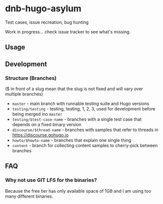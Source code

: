 # dnb-hugo-asylum
Test cases, issue recreation, bug hunting

Work in progress... check issue tracker to see what's missing.

## Usage

## Development

### Structure (Branches)

($ in front of a slug mean that the slug is not fixed and will vary over multiple branches)

- `master` - main branch with runnable testing suite and Hugo versions
- `testing/testing` - testing, testing, 1, 2, 3, used for development before being merged ino `master`
- `testing/$test-case-name` - branches with a single test case that depends on a fixed binary version
- `discourse/$thread-name` - branches with samples that refer to threads in https://discourse.gohugo.io
- `howto/$howto-name` - branches that explain one single thing
- `content` - branch for collecting content samples to cherry-pick between branches

## FAQ

### Why not use GIT LFS for the binaries?

Because the free tier has only available space of 1GB and I am using too many different binaries.
